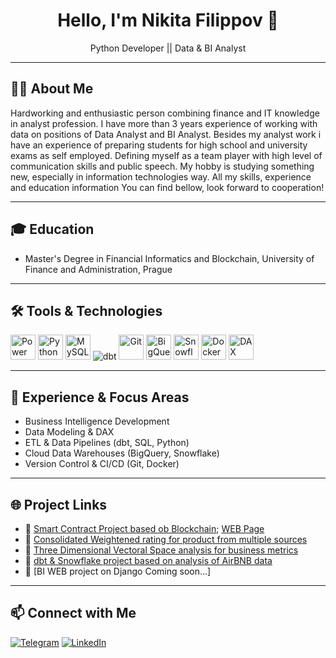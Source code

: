<h1 align="center">Hello, I'm Nikita Filippov 👋</h1>

<p align="center">
Python Developer || Data & BI Analyst 
</p>

---

## 👨‍💻 About Me
Hardworking and enthusiastic person combining finance and IT knowledge in analyst profession. I have more than 3 years experience of working with data on positions of Data Analyst and BI Analyst. Besides my analyst work i have an experience of preparing students for high school and university exams as self employed. Defining myself as a team player with high level of communication skills and public speech. My hobby is studying something new, especially in information technologies way. All my skills, experience and education information You can find bellow, look forward to cooperation!

---

## 🎓 Education
- Master's Degree in Financial Informatics and Blockchain, University of Finance and Administration, Prague

---

## 🛠 Tools & Technologies
<p align="left">
  <!-- BI & Analytics -->
  <img src="https://upload.wikimedia.org/wikipedia/commons/c/cf/New_Power_BI_Logo.svg" alt="Power BI" width="40" height="40"/>
  <img src="https://cdn.jsdelivr.net/gh/devicons/devicon/icons/python/python-original.svg" alt="Python" width="40" height="40"/>
  <img src="https://cdn.jsdelivr.net/gh/devicons/devicon/icons/mysql/mysql-original.svg" alt="MySQL" width="40" height="40"/>
  <!-- dbt -->
  <img src="https://img.shields.io/badge/dbt-FF694B?style=flat&logo=dbt&logoColor=white" alt="dbt"/>
  <!-- Git -->
  <img src="https://cdn.jsdelivr.net/gh/devicons/devicon/icons/git/git-original.svg" alt="Git" width="40" height="40"/>
  <!-- BigQuery -->
  <img src="https://www.vectorlogo.zone/logos/google_bigquery/google_bigquery-icon.svg" alt="BigQuery" width="40" height="40"/>
  <!-- Snowflake -->
  <img src="https://www.vectorlogo.zone/logos/snowflake/snowflake-icon.svg" alt="Snowflake" width="40" height="40"/>
  <!-- Docker -->
  <img src="https://cdn.jsdelivr.net/gh/devicons/devicon/icons/docker/docker-original.svg" alt="Docker" width="40" height="40"/>
  <!-- DAX -->
  <img src="https://img.shields.io/badge/DAX-blue?style=flat&logo=none" alt="DAX" height="40"/>
</p>


---

## 📂 Experience & Focus Areas
- Business Intelligence Development  
- Data Modeling & DAX  
- ETL & Data Pipelines (dbt, SQL, Python)  
- Cloud Data Warehouses (BigQuery, Snowflake)  
- Version Control & CI/CD (Git, Docker)  

---

## 🌐 Project Links
- 🔗 [Smart Contract Project based ob Blockchain](https://github.com/Keyonbo/Smart-Contract-project-vol.1); [WEB Page](https://keyonbo.github.io/Smart-Contract-project-vol.1/)
- 🔗 [Consolidated Weightened rating for product from multiple sources](https://github.com/Keyonbo/reviews_analysis)
- 🔗 [Three Dimensional Vectoral Space analysis for business metrics](https://github.com/Keyonbo/Vectoral-Analysis)
- 🔗 [dbt & Snowflake project based on analysis of AirBNB data](https://github.com/Keyonbo/dbt)
- 🔗 [BI WEB project on Django Coming soon...]
<!-- Добавь сюда свои BI/ETL проекты позже -->

---

## 📫 Connect with Me
[![Telegram](https://img.shields.io/badge/Telegram-%230077B5.svg?style=for-the-badge&logo=telegram&logoColor=white)](https://t.me/nikitafilippoff)
[![LinkedIn](https://img.shields.io/badge/LinkedIn-%230A66C2.svg?style=for-the-badge&logo=linkedin&logoColor=white)](https://www.linkedin.com/in/nikitafilippoff/)

